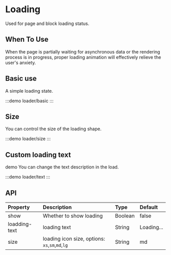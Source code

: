 # Loading

Used for page and block loading status.

## When To Use
When the page is partially waiting for asynchronous data or the rendering process is in progress, proper loading animation will effectively relieve the user's anxiety.


## Basic use

A simple loading state.

:::demo 
loader/basic
:::

## Size

You can control the size of the loading shape.

:::demo 
loader/size
:::

## Custom loading text

demo You can change the text description in the load.

:::demo
loader/text
:::

## API

| Property | Description | Type | Default |
| :--- | :--- | :--- | :--- |
| show | Whether to show loading | Boolean | false |
| loadding-text | loading text | String | Loading... |
| size    | loading icon size, options: `xs`,`sm`,`md`,`lg` | String     | md |